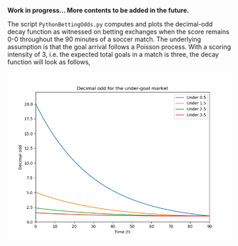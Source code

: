 **Work in progress... More contents to be added in the future.**

The script `PythonBettingOdds.py` computes and plots the decimal-odd decay function as witnessed on betting exchanges when the score remains 0-0 throughout the 90 minutes of a soccer match. The underlying assumption is that the goal arrival follows a Poisson process. With a scoring intensity of 3, i.e. the expected total goals in a match is three, the decay function will look as follows,

![alt text](https://github.com/QuantStats/BettingOdds/blob/master/decimal_odd.png)
